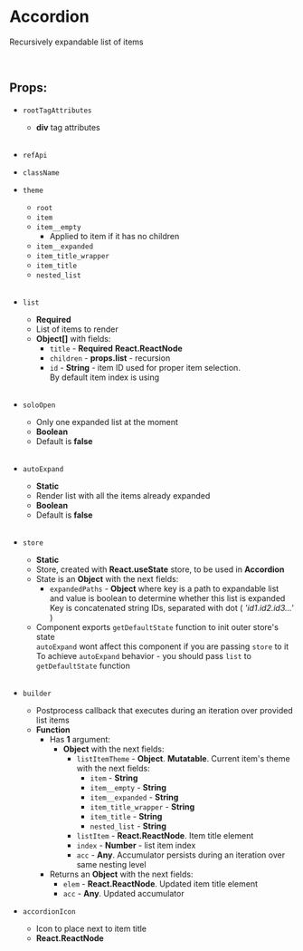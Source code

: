 # Accordion

Recursively expandable list of items<br />

<br />

## Props:

- `rootTagAttributes`
    - **div** tag attributes<br /><br />

- `refApi`

- `className`

- `theme`
    - `root`
    - `item`
    - `item__empty`
        - Applied to item if it has no children
    - `item__expanded`
    - `item_title_wrapper`
    - `item_title`
    - `nested_list`<br /><br />

- `list`
    - **Required**
    - List of items to render
    - **Object[]** with fields:
        - `title` - **Required** **React.ReactNode**
        - `children` - **props.list** - recursion
        - `id` - **String** - item ID used for proper item selection.<br />
            By default item index is using<br /><br />

- `soloOpen`
    - Only one expanded list at the moment
    - **Boolean**
    - Default is **false**<br /><br />

- `autoExpand`
    - **Static**
    - Render list with all the items already expanded
    - **Boolean**
    - Default is **false**<br /><br />

- `store`
    - **Static**
    - Store, created with **React.useState** store, to be used in **Accordion**
    - State is an **Object** with the next fields:
        - `expandedPaths` - **Object** where key is a path to expandable list and value is boolean to determine whether this list is expanded<br />
            Key is concatenated string IDs, separated with dot ( *'id1.id2.id3...'* )
    - Component exports `getDefaultState` function to init outer store's state<br />
        `autoExpand` wont affect this component if you are passing `store` to it<br />
        To achieve `autoExpand` behavior - you should pass `list` to `getDefaultState` function<br /><br />

- `builder`
    - Postprocess callback that executes during an iteration over provided list items
    - **Function**
        - Has **1** argument:
            - **Object** with the next fields:
                - `listItemTheme` - **Object**. **Mutatable**. Current item's theme with the next fields:
                    - `item` - **String**
                    - `item__empty` - **String**
                    - `item__expanded` - **String**
                    - `item_title_wrapper` - **String**
                    - `item_title` - **String**
                    - `nested_list` - **String**
                - `listItem` - **React.ReactNode**. Item title element
                - `index` - **Number** - list item index
                - `acc` - **Any**. Accumulator persists during an iteration over same nesting level
        - Returns an **Object** with the next fields:
            - `elem` - **React.ReactNode**. Updated item title element
            - `acc` - **Any**. Updated accumulator

- `accordionIcon`
    - Icon to place next to item title
    - **React.ReactNode**